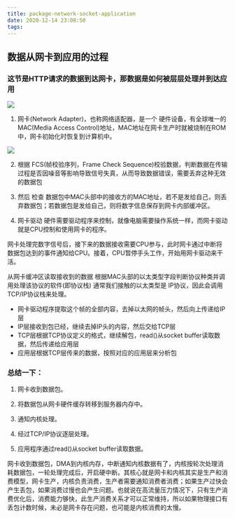```yaml
---
title: package-network-socket-application
date: 2020-12-14 23:08:50
tags:
---
```


## 数据从网卡到应用的过程

<!-- More -->

### 这节是HTTP请求的数据到达网卡，那数据是如何被层层处理并到达应用

![](https://img-blog.csdnimg.cn/20200917100235995.png?x-oss-process=image/watermark,type_ZmFuZ3poZW5naGVpdGk,shadow_10,text_aHR0cHM6Ly9ibG9nLmNzZG4ubmV0L0pNVzE0MDc=,size_16,color_FFFFFF,t_70#pic_center)

1. 网卡(Network Adapter)，也称网络适配器，是一个 硬件设备，有全球唯一的 MAC(Media Access Control)地址，MAC地址在网卡生产时就被烧制在ROM中，网卡初始化时恢复到计算机中。

![](https://img-blog.csdnimg.cn/20200917100525193.png?x-oss-process=image/watermark,type_ZmFuZ3poZW5naGVpdGk,shadow_10,text_aHR0cHM6Ly9ibG9nLmNzZG4ubmV0L0pNVzE0MDc=,size_16,color_FFFFFF,t_70#pic_center)

2. 根据 FCS(帧校验序列，Frame Check Sequence)校验数据，判断数据在传输过程是否因噪音等影响导致信号失真，从而导致数据错误，需要丢弃这种无效的数据包

3. 然后 检查 数据包中MAC头部中的接收方的MAC地址，若不是发给自己，则丢弃数据包；若数据包是发给自己，则将数字信息保存到网卡内部缓冲区。

4. 网卡驱动
硬件需要驱动程序来控制，就像电脑需要操作系统一样，而网卡驱动就是CPU控制和使用网卡的程序。

网卡处理完数字信号后，接下来的数据接收需要CPU参与，此时网卡通过中断将数据包达到的事件通知给CPU。接着，CPU暂停手头工作，开始用网卡驱动来干活。

从网卡缓冲区读取接收到的数据
根据MAC头部的以太类型字段判断协议种类并调用处理该协议的软件(即协议栈)
通常我们接触的以太类型是 IP协议，因此会调用TCP/IP协议栈来处理。

- 网卡驱动程序提取这个帧的全部内容，去掉以太网的帧头，然后向上传递给IP层
- IP层接收到包已经，继续去掉IP头的内容，然后交给TCP层
- TCP层根据TCP协议定义的格式，继续解包，read()从socket buffer读取数据，然后传递给应用层
- 应用层根据TCP层传来的数据，按照对应的应用层来分析包


### 总结一下：

1. 网卡收到数据包。

2. 将数据包从网卡硬件缓存转移到服务器内存中。

3. 通知内核处理。

4. 经过TCP/IP协议逐层处理。

5. 应用程序通过read()从socket buffer读取数据。

网卡收到数据包，DMA到内核内存，中断通知内核数据有了，内核按轮次处理消耗数据包，一轮处理完成后，开启硬中断。其核心就是网卡和内核其实是生产和消费模型，网卡生产，内核负责消费，生产者需要通知消费者消费；如果生产过快会产生丢包，如果消费过慢也会产生问题。也就说在高流量压力情况下，只有生产消费优化后，消费能力够快，此生产消费关系才可以正常维持，所以如果物理接口有丢包计数时候，未必是网卡存在问题，也可能是内核消费的太慢。
